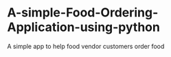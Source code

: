 # A-simple-Food-Ordering-Application-using-python
A simple app to help food vendor customers order food
